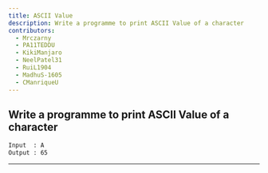 ```yaml
---
title: ASCII Value
description: Write a programme to print ASCII Value of a character
contributors:
  - Mrczarny
  - PA11TEDDU
  - KikiManjaro
  - NeelPatel31
  - RuiL1904
  - MadhuS-1605
  - CManriqueU
---
```


## Write a programme to print ASCII Value of a character

```txt
Input  : A
Output : 65
```

---
